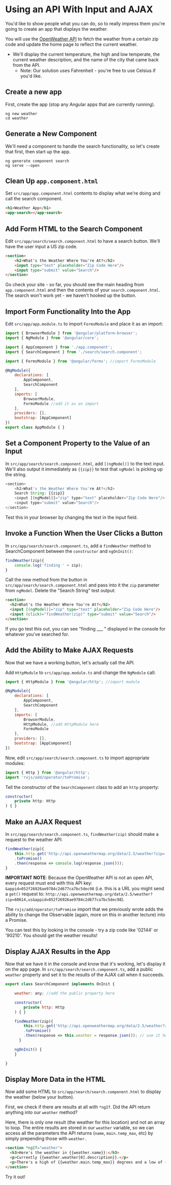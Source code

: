 # Using an API With Input and AJAX

You'd like to show people what you can do, so to really impress them you're going to create an app that displays the weather.

You will use the [OpenWeather API](http://openweathermap.org/current) to fetch the weather from a certain zip code and update the home page to reflect the current weather.
- We'll display the current temperature, the high and low temperate, the current weather description, and the name of the city that came back from the API.
	- Note: Our solution uses Fahrenheit - you're free to use Celsius if you'd like.

## Create a new app

First, create the app (stop any Angular apps that are currently running).

```
ng new weather
cd weather
```

## Generate a New Component
We'll need a component to handle the search functionality, so let's create that first, then start up the app.

```
ng generate component search
ng serve --open
```

## Clean Up `app.component.html`

Set `src/app/app.component.html` contents to display what we're doing and call the search component.

```html
<h1>Weather App</h1>
<app-search></app-search>
```

## Add Form HTML to the Search Component

Edit `src/app/search/search.component.html` to have a search button. We'll have the user input a US zip code.

```html
<section>
    <h2>What's the Weather Where You're At?</h2>
    <input type="text" placeholder="Zip Code Here"/>
    <input type="submit" value="Search"/>
</section>
```

Go check your site - so far, you should see the main heading from `app.component.html` and then the contents of your `search.component.html`. The search won't work yet - we haven't hooked up the button.



## Import Form Functionality Into the App

Edit `src/app/app.module.ts` to import `FormsModule` and place it as an import:

```javascript
import { BrowserModule } from '@angular/platform-browser';
import { NgModule } from '@angular/core';

import { AppComponent } from './app.component';
import { SearchComponent } from './search/search.component';

import { FormsModule } from '@angular/forms'; //import FormsModule

@NgModule({
    declarations: [
        AppComponent,
        SearchComponent
    ],
    imports: [
        BrowserModule,
        FormsModule //add it as an import
    ],
    providers: [],
    bootstrap: [AppComponent]
})
export class AppModule { }
```

## Set a Component Property to the Value of an Input

In `src/app/search/search.component.html`, add `[(ngModel)]` to the text input. We'll also output it immediately as `{{zip}}` to test that `ngModel` is picking up the string.

```js
<section>
    <h2>What's the Weather Where You're At?</h2>
    Search String: {{zip}}
    <input [(ngModel)]="zip" type="text" placeholder="Zip Code Here"/>
    <input type="submit" value="Search"/>
</section>
```

Test this in your browser by changing the text in the input field.


## Invoke a Function When the User Clicks a Button

In `src/app/search/search.component.ts`, add a `findWeather` method to SearchComponent between the `constructor` and `ngOnInit()`:

```javascript
findWeather(zip){
	console.log('finding ' + zip);
}
```

Call the new method from the button in `src/app/search/search.component.html` and pass into it the `zip` parameter from `ngModel`. Delete the "Search String" test output:

```html
<section>
  <h2>What's the Weather Where You're At?</h2>
  <input [(ngModel)]="zip" type="text" placeholder="Zip Code Here"/>
  <input (click)="findWeather(zip)" type="submit" value="Search"/>
</section>
```

If you go test this out, you can see "finding ___ " displayed in the console for whatever you've searched for.



## Add the Ability to Make AJAX Requests

Now that we have a working button, let's actually call the API.

Add `HttpModule` to `src/app/app.module.ts` and change the `NgModule` call:

```javascript
import { HttpModule } from '@angular/http'; //import module

@NgModule({
    declarations: [
        AppComponent,
        SearchComponent
    ],
    imports: [
        BrowserModule,
        HttpModule, //add HttpModule here
        FormsModule
    ],
    providers: [],
    bootstrap: [AppComponent]
})
```

Now, edit `src/app/search/search.component.ts` to import appropriate modules:

```javascript
import { Http } from '@angular/http';
import 'rxjs/add/operator/toPromise';
```

Tell the constructor of the `SearchComponent` class to add an `http` property:

```javascript
constructor(
    private http: Http
) { }
```


## Make an AJAX Request

In `src/app/search/search.component.ts`, `findWeather(zip)` should make a request to the weather API:

```js
findWeather(zip){
    this.http.get('http://api.openweathermap.org/data/2.5/weather?zip=' + zip + ',us&appid=052f26926ae9784c2d677ca7bc5dec98&&units=imperial')
    .toPromise()
    .then(response => console.log(response.json()));
}
```

**IMPORTANT NOTE**: Because the OpenWeather API is not an open API, every request must end with this API key:  `&appid=052f26926ae9784c2d677ca7bc5dec98`  (i.e. this is a URL you might send a `get()` request to: `http://api.openweathermap.org/data/2.5/weather?zip=60614,us&appid=052f26926ae9784c2d677ca7bc5dec98`).

The `rxjs/add/operator/toPromise` import that we previously wrote adds the ability to change the Observable (again, more on this in another lecture) into a Promise.

You can test this by looking in the console - try a zip code like '02144' or '90210'. You should get the weather results!

## Display AJAX Results in the App

Now that we have it in the console and know that it's working, let's display it on the app page. In `src/app/search/search.component.ts`, add a public `weather` property and set it to the results of the AJAX call when it succeeds.

```javascript
export class SearchComponent implements OnInit {

    weather: any; //add the public property here

    constructor(
        private http: Http
    ) { }

    findWeather(zip){
	    this.http.get('http://api.openweathermap.org/data/2.5/weather?zip=' + zip + ',us&appid=052f26926ae9784c2d677ca7bc5dec98&&units=imperial')
	    .toPromise()
	    .then(response => this.weather = response.json()); // use it here
	  }

    ngOnInit() {
    }

}
```

## Display More Data in the HTML

Now add some HTML to `src/app/search/search.component.html` to display the weather (below your button).

First, we check if there are results at all with `*ngIf`. Did the API return anything into our `weather` method?

Here, there is only one result (the weather for this location) and not an array to loop. The entire results are stored in our `weather` variable, so we can access all the parameters the API returns (`name`, `main.temp_max`, etc) by simply prepending those with `weather.`

```html
<section *ngIf="weather">
  <h3>Here's the weather in {{weather.name}}:</h3>
  <p>Currently {{weather.weather[0].description}}.</p>
  <p>There's a high of {{weather.main.temp_max}} degrees and a low of {{weather.main.temp_min}} degrees.</p>
</section>
```

Try it out!
